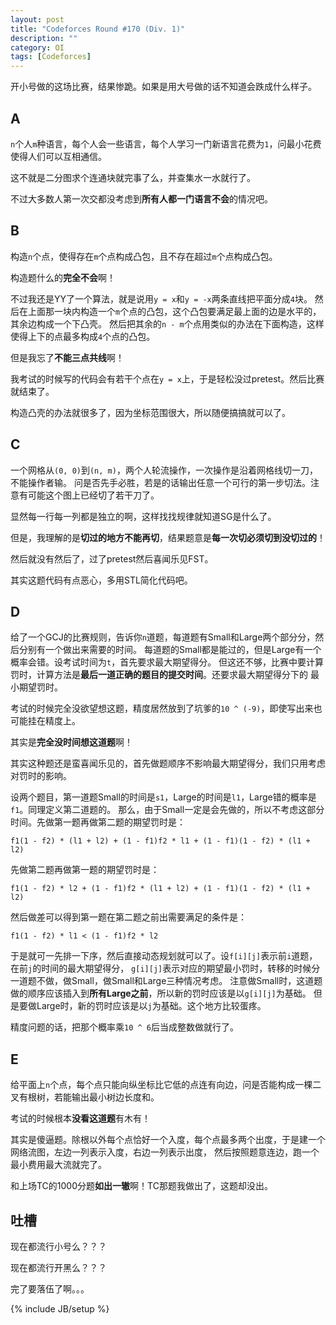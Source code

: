```yaml
---
layout: post
title: "Codeforces Round #170 (Div. 1)"
description: ""
category: OI
tags: [Codeforces]
---
```


开小号做的这场比赛，结果惨跪。如果是用大号做的话不知道会跌成什么样子。

## A
`n`个人`m`种语言，每个人会一些语言，每个人学习一门新语言花费为`1`，问最小花费使得人们可以互相通信。

这不就是二分图求个连通块就完事了么，并查集水一水就行了。

不过大多数人第一次交都没考虑到**所有人都一门语言不会**的情况吧。

## B
构造`n`个点，使得存在`m`个点构成凸包，且不存在超过`m`个点构成凸包。

构造题什么的**完全不会**啊！

不过我还是YY了一个算法，就是说用`y = x`和`y = -x`两条直线把平面分成`4`块。
然后在上面那一块内构造一个`m`个点的凸包，这个凸包要满足最上面的边是水平的，其余边构成一个下凸壳。
然后把其余的`n - m`个点用类似的办法在下面构造，这样使得上下的点最多构成`4`个点的凸包。

但是我忘了**不能三点共线**啊！

我考试的时候写的代码会有若干个点在`y = x`上，于是轻松没过pretest。然后比赛就结束了。

构造凸壳的办法就很多了，因为坐标范围很大，所以随便搞搞就可以了。

## C
一个网格从`(0, 0)`到`(n, m)`，两个人轮流操作，一次操作是沿着网格线切一刀，不能操作者输。
问是否先手必胜，若是的话输出任意一个可行的第一步切法。注意有可能这个图上已经切了若干刀了。

显然每一行每一列都是独立的啊，这样找找规律就知道SG是什么了。

但是，我理解的是**切过的地方不能再切**，结果题意是**每一次切必须切到没切过的**！

然后就没有然后了，过了pretest然后喜闻乐见FST。

其实这题代码有点恶心，多用STL简化代码吧。

## D
给了一个GCJ的比赛规则，告诉你`n`道题，每道题有Small和Large两个部分分，然后分别有一个做出来需要的时间。
每道题的Small都是能过的，但是Large有一个概率会错。设考试时间为`t`，首先要求最大期望得分。
但这还不够，比赛中要计算罚时，计算方法是**最后一道正确的题目的提交时间**。还要求最大期望得分下的
最小期望罚时。

考试的时候完全没欲望想这题，精度居然放到了坑爹的`10 ^ (-9)`，即使写出来也可能挂在精度上。

其实是**完全没时间想这道题**啊！

其实这种题还是蛮喜闻乐见的，首先做题顺序不影响最大期望得分，我们只用考虑对罚时的影响。

设两个题目，第一道题Small的时间是`s1`，Large的时间是`l1`，Large错的概率是`f1`。同理定义第二道题的。
那么，由于Small一定是会先做的，所以不考虑这部分时间。先做第一题再做第二题的期望罚时是：

`f1(1 - f2) * (l1 + l2) + (1 - f1)f2 * l1 + (1 - f1)(1 - f2) * (l1 + l2)`

先做第二题再做第一题的期望罚时是：

`f1(1 - f2) * l2 + (1 - f1)f2 * (l1 + l2) + (1 - f1)(1 - f2) * (l1 + l2)`

然后做差可以得到第一题在第二题之前出需要满足的条件是：

`f1(1 - f2) * l1 < (1 - f1)f2 * l2`

于是就可一先排一下序，然后直接动态规划就可以了。设`f[i][j]`表示前`i`道题，在前`j`的时间的最大期望得分，
`g[i][j]`表示对应的期望最小罚时，转移的时候分一道题不做，做Small，做Small和Large三种情况考虑。
注意做Small时，这道题做的顺序应该插入到**所有Large之前**，所以新的罚时应该是以`g[i][j]`为基础。
但是要做Large时，新的罚时应该是以`j`为基础。这个地方比较蛋疼。

精度问题的话，把那个概率乘`10 ^ 6`后当成整数做就行了。

## E
给平面上`n`个点，每个点只能向纵坐标比它低的点连有向边，问是否能构成一棵二叉有根树，若能输出最小树边长度和。

考试的时候根本**没看这道题**有木有！

其实是傻逼题。除根以外每个点恰好一个入度，每个点最多两个出度，于是建一个网络流图，左边一列表示入度，右边一列表示出度，
然后按照题意连边，跑一个最小费用最大流就完了。

和上场TC的1000分题**如出一辙**啊！TC那题我做出了，这题却没出。

## 吐槽
现在都流行小号么？？？

现在都流行开黑么？？？

完了要落伍了啊。。。

{% include JB/setup %}
